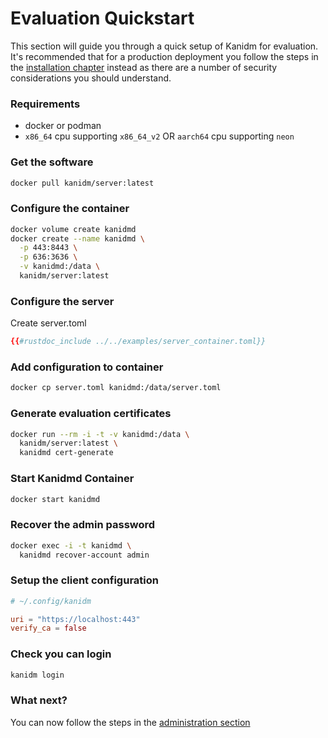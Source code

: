# Evaluation Quickstart

This section will guide you through a quick setup of Kanidm for evaluation. It's recommended that
for a production deployment you follow the steps in the
[installation chapter](installing_the_server.html) instead as there are a number of security
considerations you should understand.

### Requirements

- docker or podman
- `x86_64` cpu supporting `x86_64_v2` OR `aarch64` cpu supporting `neon`

### Get the software

```bash
docker pull kanidm/server:latest
```

### Configure the container

```bash
docker volume create kanidmd
docker create --name kanidmd \
  -p 443:8443 \
  -p 636:3636 \
  -v kanidmd:/data \
  kanidm/server:latest
```

### Configure the server

Create server.toml

```toml
{{#rustdoc_include ../../examples/server_container.toml}}
```

### Add configuration to container

```bash
docker cp server.toml kanidmd:/data/server.toml
```

### Generate evaluation certificates

```bash
docker run --rm -i -t -v kanidmd:/data \
  kanidm/server:latest \
  kanidmd cert-generate
```

### Start Kanidmd Container

```bash
docker start kanidmd
```

### Recover the admin password

```bash
docker exec -i -t kanidmd \
  kanidmd recover-account admin
```

### Setup the client configuration

```toml
# ~/.config/kanidm

uri = "https://localhost:443"
verify_ca = false
```

### Check you can login

```bash
kanidm login
```

### What next?

You can now follow the steps in the [administration section](administrivia.md)
